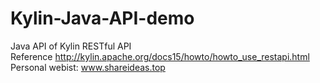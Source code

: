 # Kylin-Java-API-demo
Java API of Kylin RESTful API</br>
Reference   http://kylin.apache.org/docs15/howto/howto_use_restapi.html</br>
Personal webist: www.shareideas.top
